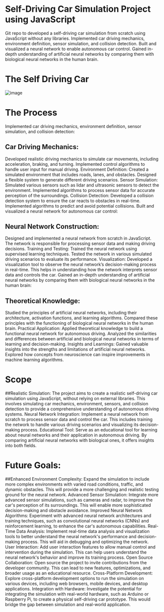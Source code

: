 # Self-Driving Car Simulation Project using JavaScript
Git repo to developed a self-driving car simulation from scratch using JavaScript without any libraries. Implemented car driving mechanics, environment definition, sensor simulation, and collision detection. Built and visualized a neural network to enable autonomous car control. Gained in-depth understanding of artificial neural networks by comparing them with biological neural networks in the human brain.

# The Self Driving Car
![image](https://github.com/Resham0007/Self-Driving-Car-ML/assets/115933421/bf8f0950-6abc-4b1b-a8e2-e80b76d12a72)

# The Process
Implemented car driving mechanics, environment definition, sensor simulation, and collision detection:

## Car Driving Mechanics: 
Developed realistic driving mechanics to simulate car movements, including acceleration, braking, and turning. Implemented control algorithms to handle user input for manual driving.
Environment Definition: Created a simulated environment that includes roads, lanes, and obstacles. Designed a flexible system to generate different driving scenarios.
Sensor Simulation: Simulated various sensors such as lidar and ultrasonic sensors to detect the environment. Implemented algorithms to process sensor data for accurate perception of the surroundings.
Collision Detection: Developed a collision detection system to ensure the car reacts to obstacles in real-time. Implemented algorithms to predict and avoid potential collisions.
Built and visualized a neural network for autonomous car control:

## Neural Network Construction: 
Designed and implemented a neural network from scratch in JavaScript. The network is responsible for processing sensor data and making driving decisions.
Training and Testing: Trained the neural network using supervised learning techniques. Tested the network in various simulated driving scenarios to evaluate its performance.
Visualization: Developed a visualization tool to observe the neural network’s decision-making process in real-time. This helps in understanding how the network interprets sensor data and controls the car.
Gained an in-depth understanding of artificial neural networks by comparing them with biological neural networks in the human brain:

## Theoretical Knowledge: 
Studied the principles of artificial neural networks, including their architecture, activation functions, and learning algorithms. Compared these principles with the functioning of biological neural networks in the human brain.
Practical Application: Applied theoretical knowledge to build a functional neural network for autonomous driving. Analyzed the similarities and differences between artificial and biological neural networks in terms of learning and decision-making.
Insights and Learnings: Gained valuable insights into the strengths and limitations of artificial neural networks. Explored how concepts from neuroscience can inspire improvements in machine learning algorithms.



# Scope

##Realistic Simulation:
The project aims to create a realistic self-driving car simulation using JavaScript, without relying on external libraries. This involves simulating car mechanics, environment, sensors, and collision detection to provide a comprehensive understanding of autonomous driving systems.
Neural Network Integration: Implement a neural network from scratch to process sensor data and control the car. This includes training the network to handle various driving scenarios and visualizing its decision-making process.
Educational Tool: Serve as an educational tool for learning about neural networks and their application in autonomous driving. By comparing artificial neural networks with biological ones, it offers insights into both fields.

# Future Goals:

##Enhanced Environment Complexity: 
Expand the simulation to include more complex environments with varied road conditions, traffic, and dynamic obstacles. This will provide a more challenging and realistic testing ground for the neural network.
Advanced Sensor Simulation: Integrate more advanced sensor simulations, such as cameras and radar, to improve the car's perception of its surroundings. This will enable more sophisticated decision-making and obstacle avoidance.
Improved Neural Network Algorithms: Experiment with advanced neural network architectures and training techniques, such as convolutional neural networks (CNNs) and reinforcement learning, to enhance the car's autonomous capabilities.
Real-Time Data Analysis: Implement real-time data analysis and visualization tools to better understand the neural network's performance and decision-making process. This will aid in debugging and optimizing the network.
User Interaction: Add user interaction features to allow manual control and intervention during the simulation. This can help users understand the neural network's behavior and improve its training process.
Open Source Collaboration: Open source the project to invite contributions from the developer community. This can lead to new features, optimizations, and broader usage as an educational resource.
Cross-Platform Development: Explore cross-platform development options to run the simulation on various devices, including web browsers, mobile devices, and desktop applications.
Integration with Hardware: Investigate the potential for integrating the simulation with real-world hardware, such as Arduino or Raspberry Pi, to create a physical self-driving car prototype. This would bridge the gap between simulation and real-world application.
